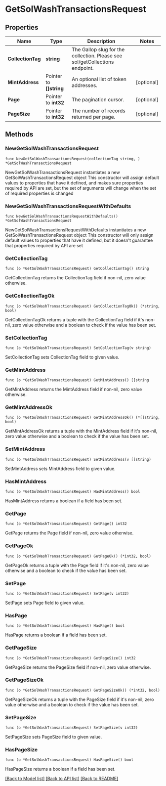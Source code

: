 # GetSolWashTransactionsRequest

## Properties

Name | Type | Description | Notes
------------ | ------------- | ------------- | -------------
**CollectionTag** | **string** | The Gallop slug for the collection. Please see sol/getCollections endpoint. | 
**MintAddress** | Pointer to **[]string** | An optional list of token addresses. | [optional] 
**Page** | Pointer to **int32** | The pagination cursor. | [optional] 
**PageSize** | Pointer to **int32** | The number of records returned per page. | [optional] 

## Methods

### NewGetSolWashTransactionsRequest

`func NewGetSolWashTransactionsRequest(collectionTag string, ) *GetSolWashTransactionsRequest`

NewGetSolWashTransactionsRequest instantiates a new GetSolWashTransactionsRequest object
This constructor will assign default values to properties that have it defined,
and makes sure properties required by API are set, but the set of arguments
will change when the set of required properties is changed

### NewGetSolWashTransactionsRequestWithDefaults

`func NewGetSolWashTransactionsRequestWithDefaults() *GetSolWashTransactionsRequest`

NewGetSolWashTransactionsRequestWithDefaults instantiates a new GetSolWashTransactionsRequest object
This constructor will only assign default values to properties that have it defined,
but it doesn't guarantee that properties required by API are set

### GetCollectionTag

`func (o *GetSolWashTransactionsRequest) GetCollectionTag() string`

GetCollectionTag returns the CollectionTag field if non-nil, zero value otherwise.

### GetCollectionTagOk

`func (o *GetSolWashTransactionsRequest) GetCollectionTagOk() (*string, bool)`

GetCollectionTagOk returns a tuple with the CollectionTag field if it's non-nil, zero value otherwise
and a boolean to check if the value has been set.

### SetCollectionTag

`func (o *GetSolWashTransactionsRequest) SetCollectionTag(v string)`

SetCollectionTag sets CollectionTag field to given value.


### GetMintAddress

`func (o *GetSolWashTransactionsRequest) GetMintAddress() []string`

GetMintAddress returns the MintAddress field if non-nil, zero value otherwise.

### GetMintAddressOk

`func (o *GetSolWashTransactionsRequest) GetMintAddressOk() (*[]string, bool)`

GetMintAddressOk returns a tuple with the MintAddress field if it's non-nil, zero value otherwise
and a boolean to check if the value has been set.

### SetMintAddress

`func (o *GetSolWashTransactionsRequest) SetMintAddress(v []string)`

SetMintAddress sets MintAddress field to given value.

### HasMintAddress

`func (o *GetSolWashTransactionsRequest) HasMintAddress() bool`

HasMintAddress returns a boolean if a field has been set.

### GetPage

`func (o *GetSolWashTransactionsRequest) GetPage() int32`

GetPage returns the Page field if non-nil, zero value otherwise.

### GetPageOk

`func (o *GetSolWashTransactionsRequest) GetPageOk() (*int32, bool)`

GetPageOk returns a tuple with the Page field if it's non-nil, zero value otherwise
and a boolean to check if the value has been set.

### SetPage

`func (o *GetSolWashTransactionsRequest) SetPage(v int32)`

SetPage sets Page field to given value.

### HasPage

`func (o *GetSolWashTransactionsRequest) HasPage() bool`

HasPage returns a boolean if a field has been set.

### GetPageSize

`func (o *GetSolWashTransactionsRequest) GetPageSize() int32`

GetPageSize returns the PageSize field if non-nil, zero value otherwise.

### GetPageSizeOk

`func (o *GetSolWashTransactionsRequest) GetPageSizeOk() (*int32, bool)`

GetPageSizeOk returns a tuple with the PageSize field if it's non-nil, zero value otherwise
and a boolean to check if the value has been set.

### SetPageSize

`func (o *GetSolWashTransactionsRequest) SetPageSize(v int32)`

SetPageSize sets PageSize field to given value.

### HasPageSize

`func (o *GetSolWashTransactionsRequest) HasPageSize() bool`

HasPageSize returns a boolean if a field has been set.


[[Back to Model list]](../README.md#documentation-for-models) [[Back to API list]](../README.md#documentation-for-api-endpoints) [[Back to README]](../README.md)


